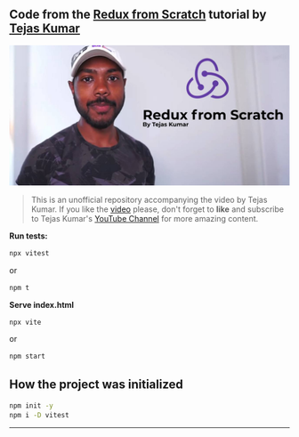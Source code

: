 ## Code from the [Redux from Scratch](https://www.youtube.com/watch?v=-g1f0j5Qk8A) tutorial by [Tejas Kumar](https://tej.as/)

![Redux from Scratch by Tejas Kumar](./Header.jpg)

> This is an unofficial repository accompanying the video by Tejas Kumar. If you like the [video](https://www.youtube.com/watch?v=-g1f0j5Qk8A) please, don't forget to **like** and subscribe to Tejas Kumar's [YouTube Channel](https://www.youtube.com/@tejask) for more amazing content. 

**Run tests:**

```bash
npx vitest
```
or

```bash
npm t
```

**Serve index.html**

```bash
npx vite
```

or 

```bash
npm start
```

## How the project was initialized

```bash
npm init -y
npm i -D vitest
```

---

